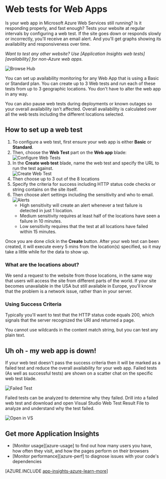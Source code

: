 <properties 
	pageTitle="How to create web tests" 
	description="Learn how to create web tests in Azure." 
	services="application-insights" 
    documentationCenter=""
	authors="alancameronwills" 
	manager="keboyd"/>

<tags
	ms.service="application-insights" 
	ms.workload="tbd" 
	ms.tgt_pltfrm="ibiza" 
	ms.devlang="na" 
	ms.topic="article" 
	ms.date="03/23/2015" 
	ms.author="awills"/>

# Web tests for Web Apps
Is your web app in Microsoft Azure Web Services still running? Is it responding properly, and fast enough? Tests your website at regular intervals by configuring a web test. If the site goes down or responds slowly or incorrectly, you'll receive an email alert. And you'll get graphs showing its availability and responsiveness over time.  

*Want to test any other website? Use [Application Insights web tests][availability] for non-Azure web apps.*

![Browse Hub](./media/insights-create-web-tests/Inisghts_WebTestBlade.png)

You can set up availability monitoring for any Web App that is using a Basic or Standard plan.  You can create up to 3 Web tests and run each of these tests from up to 3 geographic locations. You don't have to alter the web app in any way.

You can also pause web tests during deployments or known outages so your overall availability isn't affected.  Overall availability is calculated over all the web tests including the different locations selected.

## How to set up a web test
1. To configure a web test, first ensure your web app is either **Basic** or **Standard**.
2. Then, choose the **Web Test** part on the **Web app** blade:  
    ![Configure Web Tests](./media/insights-create-web-tests/Insights_ConfigurePart.png)
3. In the **Create web test** blade, name the web test and specify the URL to run the test against.  
    ![Create Web Test](./media/insights-create-web-tests/Insights_CreateTest.png)
4. Then choose up to 3 out of the 8 locations
5. Specify the criteria for success including HTTP status code checks or string contains on the site itself.
6. Then choose alert settings including the sensitivity and who to email.  
    ![Alerts](./media/insights-create-web-tests/Inisghts_AlertCreation.png)
    - High sensitivity will create an alert whenever a test failure is detected in just 1 location.
    - Medium sensitivity requires at least half of the locations have seen a failure in 10 minutes.
    - Low sensitivity requires that the test at all locations have failed within 15 minutes.

Once you are done click in the **Create** button. After your web test can been created, it will execute every 5 mins from the location(s) specified, so it may take a little while for the data to show up.

### What are the locations about?
We send a request to the website from those locations, in the same way that users will access the site from different parts of the world. If your site becomes unavailable in the USA but still available in Europe, you'll know that the problem is a network issue, rather than in your server.

### Using Success Criteria
Typically you'll want to test that the HTTP status code equals 200, which signals that the server recognized the URI and returned a page.

You cannot use wildcards in the content match string, but you can test any plain text.

## Uh oh - my web app is down!
If your web test doesn't pass the success criteria then it will be marked as a failed test and reduce the overall availability for your web app. Failed tests (As well as successful tests) are shown on a scatter chat on the specific web test blade.  

![Failed Test](./media/insights-create-web-tests/Insights_FailedWebTest.png)

Failed tests can be analyzed to determine why they failed.  Drill into a failed web test and download and open Visual Studio Web Test Result File to analyze and understand why the test failed.

![Open in VS](./media/insights-create-web-tests/Insights_OpenInVS.png)


## Get more Application Insights

* [Monitor usage][azure-usage] to find out how many users you have, how often they visit, and how the pages perform on their browsers
* [Monitor performance][azure-perf] to diagnose issues with your code's dependencies


[AZURE.INCLUDE [app-insights-azure-learn-more](../includes/app-insights-azure-learn-more.md)]

